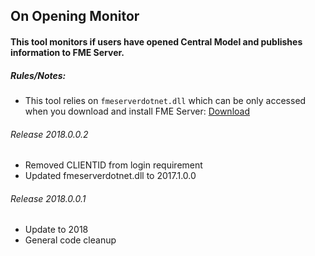 ## On Opening Monitor

#### This tool monitors if users have opened Central Model and publishes information to FME Server. 

##### Rules/Notes:

* This tool relies on `fmeserverdotnet.dll` which can be only accessed when you download and install FME Server: [Download](https://www.safe.com/support/support-resources/fme-downloads/)

###### Release 2018.0.0.2

* Removed CLIENTID from login requirement
* Updated fmeserverdotnet.dll to 2017.1.0.0

###### Release 2018.0.0.1

* Update to 2018
* General code cleanup
